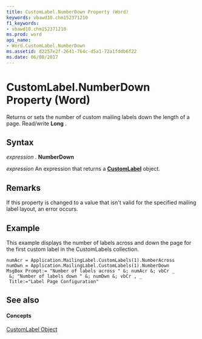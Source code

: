 ```yaml
---
title: CustomLabel.NumberDown Property (Word)
keywords: vbawd10.chm152371210
f1_keywords:
- vbawd10.chm152371210
ms.prod: word
api_name:
- Word.CustomLabel.NumberDown
ms.assetid: d2257e2f-2641-764c-d5a1-72a1fddb6f22
ms.date: 06/08/2017
---
```



# CustomLabel.NumberDown Property (Word)

Returns or sets the number of custom mailing labels down the length of a page. Read/write  **Long** .


## Syntax

 _expression_ . **NumberDown**

 _expression_ An expression that returns a **[CustomLabel](Word.CustomLabel.md)** object.


## Remarks

If this property is changed to a value that isn't valid for the specified mailing label layout, an error occurs.


## Example

This example displays the number of labels across and down the page for the first custom label in the CustomLabels collection.


```
numAcr = Application.MailingLabel.CustomLabels(1).NumberAcross 
numDwn = Application.MailingLabel.CustomLabels(1).NumberDown 
MsgBox Prompt:= "Number of labels across " &; numAcr &; vbCr _ 
 &; "Number of labels down " &; numDwn &; vbCr , _ 
 Title:="Label Page Configuration"
```


## See also


#### Concepts


[CustomLabel Object](Word.CustomLabel.md)

